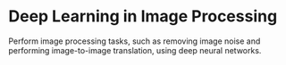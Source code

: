 # **Deep Learning in Image Processing**

Perform image processing tasks, such as removing image noise and performing image-to-image translation, using deep neural networks.
